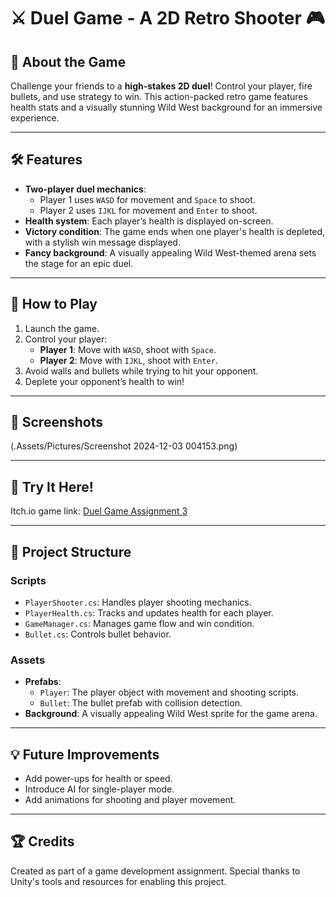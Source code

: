 # ⚔️ Duel Game - A 2D Retro Shooter 🎮

## 🎯 About the Game
Challenge your friends to a **high-stakes 2D duel**! Control your player, fire bullets, and use strategy to win. 
This action-packed retro game features health stats and a visually stunning Wild West background for an immersive experience.

---

## 🛠️ Features
- **Two-player duel mechanics**:
  - Player 1 uses `WASD` for movement and `Space` to shoot.
  - Player 2 uses `IJKL` for movement and `Enter` to shoot.
- **Health system**: Each player’s health is displayed on-screen.
- **Victory condition**: The game ends when one player's health is depleted, with a stylish win message displayed.
- **Fancy background**: A visually appealing Wild West-themed arena sets the stage for an epic duel.

---

## 📖 How to Play
1. Launch the game.
2. Control your player:
   - **Player 1**: Move with `WASD`, shoot with `Space`.
   - **Player 2**: Move with `IJKL`, shoot with `Enter`.
3. Avoid walls and bullets while trying to hit your opponent.
4. Deplete your opponent’s health to win!

---

## 🎨 Screenshots
(.Assets/Pictures/Screenshot 2024-12-03 004153.png)

---

## 🚀 Try It Here!
Itch.io game link: [Duel Game Assignment 3](https://blackeswadeh.itch.io/duel-game-assignment3)

---

## 📂 Project Structure
### **Scripts**
- `PlayerShooter.cs`: Handles player shooting mechanics.
- `PlayerHealth.cs`: Tracks and updates health for each player.
- `GameManager.cs`: Manages game flow and win condition.
- `Bullet.cs`: Controls bullet behavior.

### **Assets**
- **Prefabs**:
  - `Player`: The player object with movement and shooting scripts.
  - `Bullet`: The bullet prefab with collision detection.
- **Background**: A visually appealing Wild West sprite for the game arena.

---

## 💡 Future Improvements
- Add power-ups for health or speed.
- Introduce AI for single-player mode.
- Add animations for shooting and player movement.

---

## 🏆 Credits
Created as part of a game development assignment. Special thanks to Unity's tools and resources for enabling this project.

